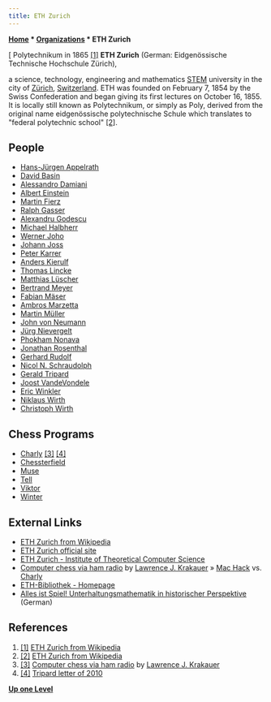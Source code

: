 ```yaml
---
title: ETH Zurich
---
```

**[Home](Home "Home") * [Organizations](Organizations "Organizations") * ETH Zurich**

\[ Polytechnikum in 1865 <a id="cite-note-1" href="#cite-ref-1">[1]</a>
**ETH Zurich** (German: Eidgenössische Technische Hochschule Zürich),

a science, technology, engineering and mathematics [STEM](https://en.wikipedia.org/wiki/Science,_technology,_engineering,_and_mathematics) university in the city of [Zürich](https://en.wikipedia.org/wiki/Z%C3%BCrich), [Switzerland](https://en.wikipedia.org/wiki/Switzerland).
ETH was founded on February 7, 1854 by the Swiss Confederation and began giving its first lectures on October 16, 1855. It is locally still known as Polytechnikum, or simply as Poly, derived from the original name eidgenössische polytechnische Schule which translates to "federal polytechnic school" <a id="cite-note-2" href="#cite-ref-2">[2]</a>.

## People

- [Hans-Jürgen Appelrath](Hans-J%C3%BCrgen_Appelrath "Hans-Jürgen Appelrath")
- [David Basin](Mathematician#DBasin "Mathematician")
- [Alessandro Damiani](Alessandro_Damiani "Alessandro Damiani")
- [Albert Einstein](Mathematician#AEinstein "Mathematician")
- [Martin Fierz](Martin_Fierz "Martin Fierz")
- [Ralph Gasser](Ralph_Gasser "Ralph Gasser")
- [Alexandru Godescu](index.php?title=Alexandru_Godescu&action=edit&redlink=1 "Alexandru Godescu (page does not exist)")
- [Michael Halbherr](Michael_Halbherr "Michael Halbherr")
- [Werner Joho](Werner_Joho "Werner Joho")
- [Johann Joss](Johann_Joss "Johann Joss")
- [Peter Karrer](Peter_Karrer "Peter Karrer")
- [Anders Kierulf](Anders_Kierulf "Anders Kierulf")
- [Thomas Lincke](Thomas_Lincke "Thomas Lincke")
- [Matthias Lüscher](Matthias_L%C3%BCscher "Matthias Lüscher")
- [Bertrand Meyer](Mathematician#BMeyer "Mathematician")
- [Fabian Mäser](Fabian_M%C3%A4ser "Fabian Mäser")
- [Ambros Marzetta](Ambros_Marzetta "Ambros Marzetta")
- [Martin Müller](Martin_M%C3%BCller "Martin Müller")
- [John von Neumann](John_von_Neumann "John von Neumann")
- [Jürg Nievergelt](J%C3%BCrg_Nievergelt "Jürg Nievergelt")
- [Phokham Nonava](Phokham_Nonava "Phokham Nonava")
- [Jonathan Rosenthal](Jonathan_Rosenthal "Jonathan Rosenthal")
- [Gerhard Rudolf](index.php?title=Gerhard_Rudolf&action=edit&redlink=1 "Gerhard Rudolf (page does not exist)")
- [Nicol N. Schraudolph](Nicol_N._Schraudolph "Nicol N. Schraudolph")
- [Gerald Tripard](Gerald_Tripard "Gerald Tripard")
- [Joost VandeVondele](Joost_VandeVondele "Joost VandeVondele")
- [Eric Winkler](Eric_Winkler "Eric Winkler")
- [Niklaus Wirth](https://en.wikipedia.org/wiki/Niklaus_Wirth)
- [Christoph Wirth](Christoph_Wirth "Christoph Wirth")

## Chess Programs

- [Charly](Charly "Charly") <a id="cite-note-3" href="#cite-ref-3">[3]</a> <a id="cite-note-4" href="#cite-ref-4">[4]</a>
- [Chessterfield](Chessterfield "Chessterfield")
- [Muse](Muse "Muse")
- [Tell](Tell "Tell")
- [Viktor](Viktor "Viktor")
- [Winter](Winter "Winter")

## External Links

- [ETH Zurich from Wikipedia](https://en.wikipedia.org/wiki/ETH_Zurich)
- [ETH Zurich official site](https://www.ethz.ch/en.html)
- [ETH Zurich - Institute of Theoretical Computer Science](https://www.ti.ethz.ch/index.html)
- [Computer chess via ham radio](http://ljkrakauer.com/LJK/60s/hamchess.htm) by [Lawrence J. Krakauer](Lawrence_J._Krakauer "Lawrence J. Krakauer") » [Mac Hack](Mac_Hack "Mac Hack") vs. [Charly](Charly "Charly")
- [ETH-Bibliothek - Homepage](http://www.library.ethz.ch/en)
- [Alles ist Spiel! Unterhaltungsmathematik in historischer Perspektive](http://www.library.ethz.ch/ms/Virtuelle-Ausstellungen/Alles-ist-Spiel!-Unterhaltungsmathematik-in-historischer-Perspektive) (German)

## References

1. <a id="cite-ref-1" href="#cite-note-1">[1]</a> [ETH Zurich from Wikipedia](https://en.wikipedia.org/wiki/ETH_Zurich)
1. <a id="cite-ref-2" href="#cite-note-2">[2]</a> [ETH Zurich from Wikipedia](https://en.wikipedia.org/wiki/ETH_Zurich)
1. <a id="cite-ref-3" href="#cite-note-3">[3]</a> [Computer chess via ham radio](http://ljkrakauer.com/LJK/60s/hamchess.htm) by [Lawrence J. Krakauer](Lawrence_J._Krakauer "Lawrence J. Krakauer")
1. <a id="cite-ref-4" href="#cite-note-4">[4]</a> [Tripard letter of 2010](http://ljkrakauer.com/LJK/60s/tripardltr.htm)

**[Up one Level](Organizations "Organizations")**


